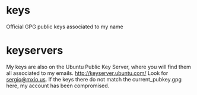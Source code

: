 # keys
Official GPG public keys associated to my name

# keyservers
My keys are also on the Ubuntu Public Key Server, where you will find them all associated to my emails.
http://keyserver.ubuntu.com/
Look for sergio@mxio.us. If the keys there do not match the current_pubkey.gpg here, my account has been compromised.
